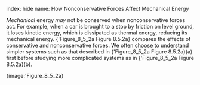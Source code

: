 index: hide
name: How Nonconservative Forces Affect Mechanical Energy

 *Mechanical* energy  *may* not be conserved when nonconservative forces act. For example, when a car is brought to a stop by friction on level ground, it loses kinetic energy, which is dissipated as thermal energy, reducing its mechanical energy. {'Figure_8_5_2a Figure 8.5.2a} compares the effects of conservative and nonconservative forces. We often choose to understand simpler systems such as that described in {'Figure_8_5_2a Figure 8.5.2a}(a) first before studying more complicated systems as in {'Figure_8_5_2a Figure 8.5.2a}(b).


{image:'Figure_8_5_2a}
        
